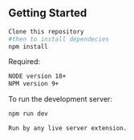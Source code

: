 ## Getting Started

```bash
Clone this repository
#then to install dependecies
npm install
```

Required:
```bash
NODE version 18+
NPM version 9+
```

To run the development server:
```bash
npm run dev

Run by any live server extension.